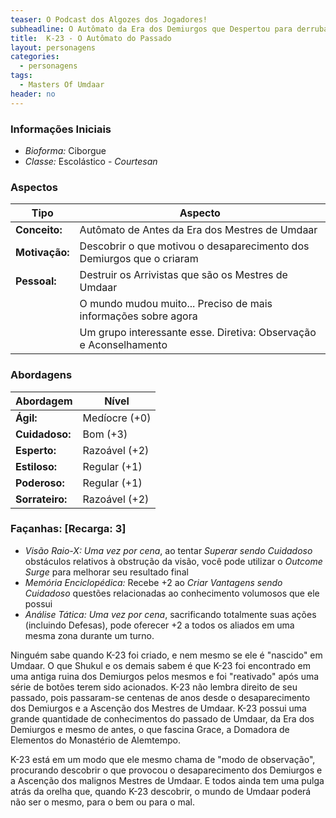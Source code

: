 ```yaml
---
teaser: O Podcast dos Algozes dos Jogadores!
subheadline: O Autômato da Era dos Demiurgos que Despertou para derrubar os Mestres de Umdaar
title:  K-23 - O Autômato do Passado
layout: personagens
categories:
  - personagens
tags:
  - Masters Of Umdaar 
header: no
---
```


### Informações Iniciais

+ _Bioforma:_ Ciborgue
+ _Classe:_ Escolástico - _Courtesan_ 

### Aspectos

| **Tipo**       | **Aspecto**                                                            |
|----------------|------------------------------------------------------------------------|
| __Conceito:__  | Autômato de Antes da Era dos Mestres de Umdaar                         |
| __Motivação:__ | Descobrir o que motivou o desaparecimento dos Demiurgos que o criaram  |
| __Pessoal:__   | Destruir os Arrivistas que são os Mestres de Umdaar                    |
|                | O mundo mudou muito... Preciso de mais informações sobre agora         |
|                | Um grupo interessante esse. Diretiva: Observação e Aconselhamento      |

### Abordagens

| **Abordagem**   | **Nível**     |
|-----------------|---------------|
| __Ágil:__       | Medíocre (+0) |
| __Cuidadoso:__  | Bom (+3)      |
| __Esperto:__    | Razoável (+2) |
| __Estiloso:__   | Regular (+1)  |
| __Poderoso:__   | Regular (+1)  |
| __Sorrateiro:__ | Razoável (+2) |

### Façanhas: [Recarga: 3]

+ _Visão Raio-X:_ _Uma vez por cena_, ao tentar _Superar sendo  Cuidadoso_ obstáculos relativos à obstrução da visão, você pode utilizar o _Outcome Surge_ para melhorar seu resultado final
+ _Memória Enciclopédica:_ Recebe +2 ao _Criar Vantagens sendo Cuidadoso_ questões relacionadas ao conhecimento volumosos que ele possui
+ _Análise Tática:_ _Uma vez por cena_, sacrificando totalmente suas ações (incluindo Defesas), pode oferecer +2 a todos os aliados em uma mesma zona durante um turno.

Ninguém sabe quando K-23 foi criado, e nem mesmo se ele é "nascido" em Umdaar. O que Shukul e os demais sabem é que K-23 foi encontrado em uma antiga ruina dos Demiurgos pelos mesmos e foi "reativado" após uma série de botões terem sido acionados. K-23 não lembra direito de seu passado, pois passaram-se centenas de anos desde o desaparecimento dos Demiurgos e a Ascenção dos Mestres de Umdaar. K-23 possui uma grande quantidade de conhecimentos do passado de Umdaar, da Era dos Demiurgos e mesmo de antes, o que fascina Grace, a Domadora de Elementos do Monastério de Alemtempo. 

K-23 está em um modo que ele mesmo chama de "modo de observação", procurando descobrir o que provocou o desaparecimento dos Demiurgos e a Ascenção dos malignos Mestres de Umdaar. E todos ainda tem uma pulga atrás da orelha que, quando K-23  descobrir, o mundo de Umdaar poderá não ser o mesmo, para o bem ou para o mal.
